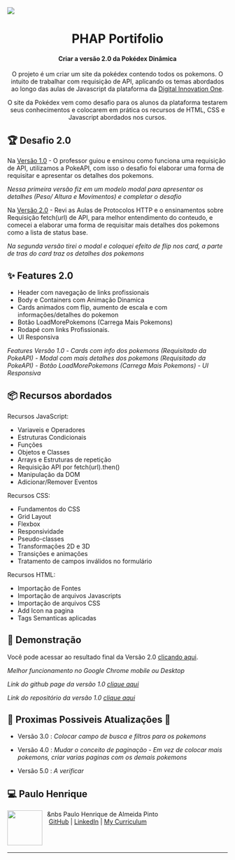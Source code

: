 <img src="assets/images/Pokemonscapa.jpg">

<h1 align="center">PHAP Portifolio</h1>
<h4 align="center">Criar a versão 2.0 da Pokédex Dinâmica</h4>

<p align="center">
  O projeto é um criar um site da pokédex contendo todos os pokemons. O intuito de  trabalhar com requisição de API, aplicando os temas abordados ao longo das aulas de Javascript da plataforma da <a href="https://dio.me">Digital Innovation One</a>.
</p>
<p align="center">
  O site da Pokédex vem como desafio para os alunos da plataforma testarem seus conhecimentos e colocarem em prática os recursos de HTML, CSS e Javascript abordados nos cursos.
</p>

<h2 id="challenges">🏆 Desafio 2.0 </h2>

Na [Versão 1.0](https://github.com/Phap1802/JavaScript_Project_Pokedex) - O professor guiou e ensinou como funciona uma requisição de API, utilizamos a PokeAPI, com isso o desafio foi elaborar uma forma de requisitar e apresentar os detalhes dos pokemons. 

*Nessa primeira versão fiz em um modelo modal para apresentar os detalhes (Peso/ Altura e Movimentos) e completar o desafio*

Na [Versão 2.0](https://dev-phap.github.io/JavaScript_Project_Pokedex2.0/) - Revi as Aulas de Protocolos HTTP e o ensinamentos sobre Requisição fetch(url) de API, para melhor entendimento do conteudo, e comecei a elaborar uma forma de requisitar mais detalhes dos pokemons como a lista de status base.

*Na segunda versão tirei o modal e coloquei efeito de flip nos card, a parte de tras do card traz os detalhes dos pokemons*


<h2 id="features">✨ Features 2.0</h2>

- Header com navegação de links profissionais
- Body e Containers com Animação Dinamica
- Cards animados com flip, aumento de escala e com informações/detalhes do pokemon 
- Botão LoadMorePokemons (Carrega Mais Pokemons)
- Rodapé com links Profissionais.
- UI Responsiva

*Features Versão 1.0*
*- Cards com info dos pokemons (Requisitado da PokeAPI)*
*- Modal com mais detalhes dos pokemons (Requisitado da PokeAPI)*
*- Botão LoadMorePokemons (Carrega Mais Pokemons)*
*- UI Responsiva*



<h2 id="topics">📦 Recursos abordados</h2>

Recursos JavaScript:

- Variaveis e Operadores
- Estruturas Condicionais
- Funções
- Objetos e Classes
- Arrays e Estruturas de repetição
- Requisição API por fetch(url).then()
- Manipulação da DOM
- Adicionar/Remover Eventos

Recursos CSS:

- Fundamentos do CSS
- Grid Layout
- Flexbox
- Responsividade
- Pseudo-classes
- Transformações 2D e 3D
- Transições e animações
- Tratamento de campos inválidos no formulário

Recursos HTML:

- Importação de Fontes
- Importação de arquivos Javascripts
- Importação de arquivos CSS
- Add Icon na pagina
- Tags Semanticas aplicadas




<h2 id="demo">🌈 Demonstração</h2>

Você pode acessar ao resultado final da Versão 2.0 <a href="https://dev-phap.github.io/JavaScript_Project_Pokedex2.0/)" target="_blank">clicando aqui</a>.

*Melhor funcionamento no Google Chrome mobile ou Desktop*

*Link do github page da versão 1.0 <a href="https://dev-phap.github.io/JavaScript_Project_Pokedex/" target="_blank">clique aqui</a>*

*Link do repositório da versão 1.0 <a href="https://github.com/Phap1802/JavaScript_Project_Pokedex" target="_blank">clique aqui</a>*



<h2 id="future"> 📌 Proximas Possiveis Atualizações 🌌</h2>

- Versão 3.0 : *Colocar campo de busca e filtros para os pokemons*

- Versão 4.0 : *Mudar o conceito de paginação - Em vez de colocar mais pokemons, criar varias paginas com os demais pokemons*

- Versão 5.0 : *A verificar*

<h2 id="author">💻 Paulo Henrique</h2>
<p>
    <img align=left margin=10 width=80 src="https://avatars.githubusercontent.com/u/32471505?v=4" border-readius=10 />
    <p>&nbsp&nbsp&nbs Paulo Henrique de Almeida Pinto<br>
    &nbsp&nbsp&nbsp<a href="https://github.com/Dev-Phap">GitHub</a>&nbsp;|&nbsp;<a href="https://www.linkedin.com/in/pauloalmeidapinto/">LinkedIn</a>&nbsp;|&nbsp;<a href="https://dev-phap.github.io/myCV/">My Curriculum</a>
    </p>
<br/><br/>
</p>

---
